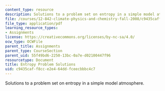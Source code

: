 ```yaml
---
content_type: resource
description: Solutions to a problem set on entropy in a simple model atmosphere.
file: /courses/12-842-climate-physics-and-chemistry-fall-2008/c9435caff8cce2e464ddfceecbbbc4c7_hw2_sol.pdf
file_type: application/pdf
learning_resource_types:
- Assignments
license: https://creativecommons.org/licenses/by-nc-sa/4.0/
ocw_type: OCWFile
parent_title: Assignments
parent_type: CourseSection
parent_uid: 55f49bd6-2250-13bc-0a7e-d02100447f96
resourcetype: Document
title: Entropy Problem Solutions
uid: c9435caf-f8cc-e2e4-64dd-fceecbbbc4c7
---
```

Solutions to a problem set on entropy in a simple model atmosphere.